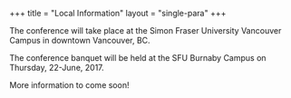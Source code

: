 +++
title = "Local Information"
layout = "single-para"
+++

The conference will take place at the Simon Fraser University Vancouver Campus in downtown Vancouver, BC. 

The conference banquet will be held at the SFU Burnaby Campus on Thursday, 22-June, 2017.

More information to come soon!
